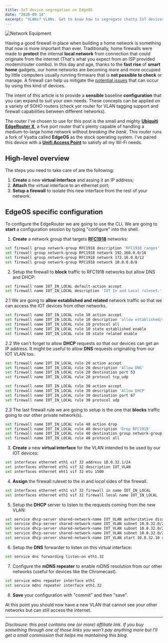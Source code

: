 ```yaml
---
title: IoT device segregation on EdgeOS
date: "2020-09-14"
excerpt: "VLANs? VLANs. Get to know how to segregate chatty IoT devices on your network"
---
```


![Network Equipment](https://p0.pikist.com/photos/309/174/network-equipment-hardware-internet-data-server-communication-connection-datacenter.jpg)

Having a good firewall in place when building a home network is something that now is more important than ever. Traditionally, home firewalls were made to **protect** the internal **local network** from connection that could originate from the internet (That's what you expect from an ISP provided modem/router combo). In this day and age, thanks to the **fast rise** of **smart home** gadgets, our home networks are becoming more and more occupied by little computers usually running firmware that is **not possible to check** or manage. A firewall can help us mitigate the [potential issues](https://cve.mitre.org/cgi-bin/cvekey.cgi?keyword=upnp) that can occur by using this kind of devices.

The intent of this article is to provide a **sensible** baseline **configuration** that you can expand to suit your own needs. These concepts can be applied on a variety of SOHO routers (check yor router for VLAN tagging support and firewall capabilities between different networks).

The router I've chosen to use for this post is the small and mighty [**Ubiquiti EdgeRouter X**](https://amzn.to/2FtPBv9), a five port router that's plenty capable of handling a medium-to-large home network without _breaking the bank_. This router runs a fork of Vyatta called **EdgeOS** as the stock operating system.
I've paired this device with a [**Unifi Access Point**](https://amzn.to/2DXEkm6) to satisfy all my Wi-Fi needs.

## High-level overview

The steps you need to take care of are the following:

1. **Create** a new **virtual interface** and assing it an IP address;
2. **Attach** the virtual interface to an ethernet port;
3. **Setup a firewall** to isolate this new interface from the rest of your network.

## EdgeOS specific configuration

To configure the EdgeRouter we are going to use the CLI. We are going to **start** a configuration session by typing "configure" into the shell.

1. **Create** a network group that targets [**RFC1918**](https://tools.ietf.org/html/rfc1918) networks:

```bash
set firewall group network-group RFC1918 description 'RFC1918 ranges'
set firewall group network-group RFC1918 network 192.168.0.0/16
set firewall group network-group RFC1918 network 172.16.0.0/12
set firewall group network-group RFC1918 network 10.0.0.0/8
```

2. Setup the firewall to **block** traffic to RFC1918 networks but allow DNS and DHCP:

```bash
set firewall name IOT_IN_LOCAL default-action accept
set firewall name IOT_IN_LOCAL description 'IOT In and Local ruleset.'
```

2.1 We are going to **allow established and related** network traffic so that we can access the IOT devices from other networks.

```bash
set firewall name IOT_IN_LOCAL rule 10 action accept
set firewall name IOT_IN_LOCAL rule 10 description 'allow established/related'
set firewall name IOT_IN_LOCAL rule 10 protocol all
set firewall name IOT_IN_LOCAL rule 10 state established enable
set firewall name IOT_IN_LOCAL rule 10 state related enable
```

2.2 We can't forget to allow **DHCP** requests so that our devices can get an IP address.
It might be useful to allow **DNS** requests originating from our IOT VLAN too.

```bash
set firewall name IOT_IN_LOCAL rule 20 action accept
set firewall name IOT_IN_LOCAL rule 20 description 'Allow DNS'
set firewall name IOT_IN_LOCAL rule 20 destination port 53
set firewall name IOT_IN_LOCAL rule 20 protocol tcp_udp

set firewall name IOT_IN_LOCAL rule 30 action accept
set firewall name IOT_IN_LOCAL rule 30 description 'Allow DHCP'
set firewall name IOT_IN_LOCAL rule 30 destination port 67
set firewall name IOT_IN_LOCAL rule 30 protocol udp
```

2.3 The last firewall rule we are going to setup is the one that **blocks** traffic going to our other private network(s).

```bash
set firewall name IOT_IN_LOCAL rule 40 action drop
set firewall name IOT_IN_LOCAL rule 40 description 'Drop RFC1918'
set firewall name IOT_IN_LOCAL rule 40 destination group network-group RFC1918
set firewall name IOT_IN_LOCAL rule 40 protocol all
```

3. **Create** a new **virtual interface** for the VLAN intended to be used by our IOT devices:

```bash
set interfaces ethernet eth1 vif 32 address 10.0.32.1/24
set interfaces ethernet eth1 vif 32 description IOT_VLAN
set interfaces ethernet eht1 vif 32 mtu 1500
```

4. **Assign** the firewall ruleset to the _in_ and _local_ sides of the firewall.

```bash
set interfaces ethernet eth1 vif 32 firewall in name IOT_IN_LOCAL
set interfaces ethernet eth1 vif 32 firewall local name IOT_IN_LOCAL
```

5. Setup the **DHCP** server to listen to the requests coming from the new VLAN:

```bash
set service dhcp-server shared-network-name IOT_VLAN authoritative disable
set service dhcp-server shared-network-name IOT_VLAN subnet 10.0.32.0/24 default-router 10.0.32.1
set service dhcp-server shared-network-name IOT_VLAN subnet 10.0.32.0/24 dns-server 10.0.32.1
set service dhcp-server shared-network-name IOT_VLAN subnet 10.0.32.0/24 lease 86499
set service dhcp-server shared-network-name IOT_VLAN start 10.0.32.10 stop 10.0.32.100
```

6. Setup the **DNS** forwarder to listen on this virtual interface:

```bash
set service dns forwarding listen-on eth1.32
```

7. Configure the **mDNS repeater** to enable mDNS resolution from our other networks (useful for devices like the Chromecast).

```bash
set service mdns repeater interface eth1
set service mdns repeater interface eth1.32
```

8. **Save** your configuration with "commit" and then "save".

At this point you should now have a new VLAN that cannot see your other networks but can still access the internet.

---

_Disclosure: this post contains one (or more) affiliate link. If you buy something through one of those links you won't pay anything more but I'll get a small commission that helps me mantaining this blog._
